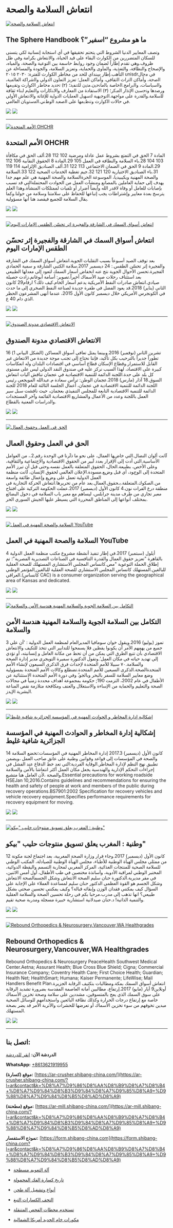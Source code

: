 # انتعاش السلامة والصحة

<a href="https://swt.shibang-china.com/?l=ar&img&k=%D8%A7%D9%86%D8%AA%D8%B9%D8%A7%D8%B4+%D8%A7%D9%84%D8%B3%D9%84%D8%A7%D9%85%D8%A9+%D9%88%D8%A7%D9%84%D8%B5%D8%AD%D8%A9" target="_blank">![انتعاش السلامة والصحة](http://static.shibang-china.com/all-800x300/151.jpg)</a>

## The Sphere Handbook ما هو مشروع “اسفير”؟
وتصف المعايير الدنيا الشروط التي يتحتم تحقيقها في أي استجابة إنسانية لكي يتسنى للسكان المتضررين من الكوارث البقاء على قيد الحياة، والانتعاش بكرامة وفي ظل ظروف.وهي تقدم إطاراً لضمان وجود روابط حاسمة بين التوعية والصحة، والمياه، والإصحاح والنظافة، والتغذية، والمأوى والحماية، وتعزيز السلامة، والجودة والمساءلة عن التأهب.إطار سِنداي للحد من مخاطر الكوارث للفترة: ۲۰۳۰ ۲۰۱٥ unisdrﻓﻲ ﻣﺟﺎﻝ ﺍﻟﺻﺣﺔ، ﻭﺃﻣﺎﻛﻥ ﺍﻟﺗﺭﺍﺙ ﺍﻟﺛﻘﺎﻓﻲ، ﻭﺃﻣﺎﻛﻥ ﺍﻟﻌﻣﻝ؛ ﺗﻌﺯﻳﺯ ﺍﻟﺗﻌﺎﻭﻥ ﺍﻟﺩﻭﻟﻲ ﻭﺍﻟﺷﺭﺍﻛﺔ ﺍﻟﻌﺎﻟﻣﻳﺔ، ﻭﺍﻟﺳﻳﺎﺳﺎﺕ، ﻭﺍﻟﺑﺭﺍﻣﺞ.ﺍﻟﺧﺎﺻﺔ ﺑﺎﻟﻣﺎﻧﺣﻳﻥ.ﻣﺗﻳﻥ ﻟﻠﺗﻧﻔﻳﺫ؛ (۲) ﺗﺣﺩﻳﺩ ﻣﺧﺎﻁﺭ ﺍﻟﻛﻭﺍﺭﺙ ﻭﺗﻘﻳﻳﻣﻬﺎ ﻭﺭﺻﺩﻫﺎ ﻭﺗﺣﺳﻳﻥ ﺍﻹﻧﺫﺍﺭ ﺍﻟﻣﺑﻛﺭ؛ (۳) ﺍﻻﺳﺗﻔﺎﺩﺓ ﻣﻥ ﺍﻟﻣﻌﺎﺭﻑ ﻭﺍﻻﺑﺗﻛﺎﺭﺍﺕ ﻭﺍﻟﺗﻌﻠﻳﻡ ﻟﺑﻧﺎء ﺛﻘﺎﻓﺔ ﻟﻠﺳﻼﻣﺔ.ﻭﺍﻟﻘﺩﺭﺓ ﻋﻠﻰ ﻣﻭﺍﺟﻬﺔ.ﺍﻟﺗﻭﺟﻳﻬﻳﺔ ﻟﺗﺳﻬﻳﻝ ﺍﻟﻌﻣﻠﻳﺎﺕ ﺍﻟﺩﻭﻟﻳﺔ ﻟﻺﻏﺎﺛﺔ ﻭﺍﻻﻧﺗﻌﺎﺵ ﺍﻷﻭﻟﻲ ﻓﻲ ﺣﺎﻻﺕ ﺍﻟﻛﻭﺍﺭﺙ ﻭﺗﻧﻅﻳﻣﻬﺎ ﻋﻠﻰ ﺍﻟﺻﻌﻳﺩ ﺍﻟﻭﻁﻧﻲ.اﻟﻣﺳﺗوﯾﺎن اﻟﻌﺎﻟﻣﻲ.


<a href="https://whatsapp.shibangsoft.com/WhatsApp.php" target="_blank" title="WhatsApp">![](http://static.shibang-china.com/icon/whatsapp.png)</a> <a href="https://swt.shibang-china.com/?l=ar&icon&k=%D8%A7%D9%86%D8%AA%D8%B9%D8%A7%D8%B4+%D8%A7%D9%84%D8%B3%D9%84%D8%A7%D9%85%D8%A9+%D9%88%D8%A7%D9%84%D8%B5%D8%AD%D8%A9" target="_blank">![](http://static.shibang-china.com/icon/chat-ar.png)</a>

---

<a href="https://swt.shibang-china.com/?l=ar&img&k=%D8%A7%D9%86%D8%AA%D8%B9%D8%A7%D8%B4+%D8%A7%D9%84%D8%B3%D9%84%D8%A7%D9%85%D8%A9+%D9%88%D8%A7%D9%84%D8%B5%D8%AD%D8%A9" target="_blank">![الأمم المتحدة OHCHR](http://static.shibang-china.com/all-800x300/602.jpg)</a>

## الأمم المتحدة OHCHR
المادة 7 الحق في التمتع بشروط عمل عادلة ومرضية 102 112 28.ألف الحق في مكافأة 103 104 28.باء السلامة والنظافة في العمل 105 29.المادة 8 الحقوق النقابية 106 112 29.المادة 9 الحق في الضمان الاجتماعي 113 122 31.ألف الصناديق الإلزامية 114 119 31.باء الصناديق الاختيارية 120 121 32.جيم تغطية الخدمات الصحية 122 33.السلامة والصحة المهنية ويكيبيديا، الموسوعة الحرةالسلامة والصحة المهنية هي علم مهم جدا يهدف إلى حماية العاملين بالمصانع ومنشآت العمل من الحوادت المحتملةالتي قد تسبب بإصابات للعامل أو وفاة لاقدر الله وأيضاً أضرار أو تلفيات لممتلكات المنشأة.وهذا العلم يترسخ بعدة معايير وإشتراطات يجب إتباعها للحفاظ على سلامتنا وسلامة من حولنا.وكما يقال السلامة للجميع فيقصد هنا أنها مسؤولية.


<a href="https://whatsapp.shibangsoft.com/WhatsApp.php" target="_blank" title="WhatsApp">![](http://static.shibang-china.com/icon/whatsapp.png)</a> <a href="https://swt.shibang-china.com/?l=ar&icon&k=%D8%A7%D9%86%D8%AA%D8%B9%D8%A7%D8%B4+%D8%A7%D9%84%D8%B3%D9%84%D8%A7%D9%85%D8%A9+%D9%88%D8%A7%D9%84%D8%B5%D8%AD%D8%A9" target="_blank">![](http://static.shibang-china.com/icon/chat-ar.png)</a>

---

<a href="https://swt.shibang-china.com/?l=ar&img&k=%D8%A7%D9%86%D8%AA%D8%B9%D8%A7%D8%B4+%D8%A7%D9%84%D8%B3%D9%84%D8%A7%D9%85%D8%A9+%D9%88%D8%A7%D9%84%D8%B5%D8%AD%D8%A9" target="_blank">![انتعاش أسواق السمك في الشارقة والفجيرة إثر تحسّن الطقس الإمارات اليوم](http://static.shibang-china.com/all-800x300/709.jpg)</a>

## انتعاش أسواق السمك في الشارقة والفجيرة إثر تحسّن الطقس الإمارات اليوم
بعد توقف الصيد أسبوعاً بسبب التقلبات الجوية.انتعاش أسواق السمك في الشارقة والفجيرة إثر تحسّن الطقس.: 24 ديسمبر 2017.سلامة الكتبي الشارقة و سمية الحمادي الفجيرة.تحسن الأحوال الجوية نتج عنه انخفاض أسعار السمك لتعود إلى معدلها الطبيعي بعد استئناف رحلات صيد الأسماك أخيراً.تصوير: أسامة أبوغانم.زادت حصيلة صيادي.انتعاش صادرات النفط الأمريكية يدعم أسعار الخام.كيف ذلك؟ ارقام29 كانون الثاني (يناير) 2018.قد يعود الفضل في طفرة جديدة لصناعة النفط الصخري إلى ما حدث في الكونجرس الأمريكي خلال ديسمبر كانون الأول 2015، عندما أنهى المشرعون الحظر الذي دام 40 ع.


<a href="https://whatsapp.shibangsoft.com/WhatsApp.php" target="_blank" title="WhatsApp">![](http://static.shibang-china.com/icon/whatsapp.png)</a> <a href="https://swt.shibang-china.com/?l=ar&icon&k=%D8%A7%D9%86%D8%AA%D8%B9%D8%A7%D8%B4+%D8%A7%D9%84%D8%B3%D9%84%D8%A7%D9%85%D8%A9+%D9%88%D8%A7%D9%84%D8%B5%D8%AD%D8%A9" target="_blank">![](http://static.shibang-china.com/icon/chat-ar.png)</a>

---

<a href="https://swt.shibang-china.com/?l=ar&img&k=%D8%A7%D9%86%D8%AA%D8%B9%D8%A7%D8%B4+%D8%A7%D9%84%D8%B3%D9%84%D8%A7%D9%85%D8%A9+%D9%88%D8%A7%D9%84%D8%B5%D8%AD%D8%A9" target="_blank">![الانتعاش الاقتصادي مدونة الصندوق](http://static.shibang-china.com/all-800x300/437.jpg)</a>

## الانتعاش الاقتصادي مدونة الصندوق
16 تشرين الثاني (نوفمبر) 2016.وبينما يمثل تعافي أسواق المساكن (الشكل البياني 1) تطوراً جديراً بالترحيب بكل تأكيد، فإننا نحتاج إلى تجنب موجة جديدة من الانتعاش غير القابل للاستمرار.وقطاع الإسكان قطاع أساسي في اقتصادات البلدان وله انعكاسات كبيرة على الاقتصاد، لهذا السبب نركز عليه في صندوق النقد الدولي ليس على مستوى كل بلد على حدة.اللجنة الدائمة للتنمية الاقتصادية في عجمان تناقش آليات انتعاش السوق.18 آذار (مارس) 2018.عجمان الوطن: ترأس سعادة م.عبدالله المويجعي رئيس اللجنة الدائمة للتنمية الاقتصادية في عجمان، أعمال الجلسة الثالثة للعام 2018 للجنة الدائمة للتنمية الاقتصادية التابعة للمجلس التنفيذي بعجمان، حيث ناقشت سبل سير العمل باللجنة وعدد من الأعمال والمشاريع الاقتصادية القائمة وآخر المستجدات والدراسات المعنية بالقطاع.


<a href="https://whatsapp.shibangsoft.com/WhatsApp.php" target="_blank" title="WhatsApp">![](http://static.shibang-china.com/icon/whatsapp.png)</a> <a href="https://swt.shibang-china.com/?l=ar&icon&k=%D8%A7%D9%86%D8%AA%D8%B9%D8%A7%D8%B4+%D8%A7%D9%84%D8%B3%D9%84%D8%A7%D9%85%D8%A9+%D9%88%D8%A7%D9%84%D8%B5%D8%AD%D8%A9" target="_blank">![](http://static.shibang-china.com/icon/chat-ar.png)</a>

---

<a href="https://swt.shibang-china.com/?l=ar&img&k=%D8%A7%D9%86%D8%AA%D8%B9%D8%A7%D8%B4+%D8%A7%D9%84%D8%B3%D9%84%D8%A7%D9%85%D8%A9+%D9%88%D8%A7%D9%84%D8%B5%D8%AD%D8%A9" target="_blank">![الحق في العمل وحقوق العمال](http://static.shibang-china.com/all-800x300/174.jpg)</a>

## الحق في العمل وحقوق العمال
آﺎﻧﺖ أﻟﻮان اﻟﻨﻀﺎل.اﻟﺘﻲ ﺧﺎﺽﻬﺎ اﻟﻌﻤﺎل، ﻋﻠﻰ ﻧﺤﻮ ﻣﺎ ذآﺮﻧﺎ ﻓﻲ اﻟﻮﺣﺪة رﻗﻢ.2.، ﻣﻦ اﻟﻌﻮاﻣﻞ اﻷﺳﺎﺳﻴﺔ.اﻟﺘﻲ أدت إﻟﻰ اﻹﻗﺮار ﺑﻌﺪد آﺒﻴﺮ ﻣﻦ اﻟﺤﻘﻮق اﻻﻗﺘﺼﺎدﻳﺔ واﻻﺝﺘﻤﺎﻋﻴﺔ واﻟﺜﻘﺎﻓﻴﺔ، وﻋﻠﻰ اﻷﺧﺺ، ﺑﻄﺒﻴﻌﺔ.اﻟﺤﺎل، اﻟﺤﻘﻮق اﻟﻤﺘﻌﻠﻘﺔ ﺑﺎﻟﻌﻤﻞ ﻧﻔﺴﻪ.وﺣﺘﻰ ﻗﺒﻞ أن ﺗﺒﺮز اﻷﻣﻢ اﻟﻤﺘﺤﺪة إﻟﻰ اﻟﻮﺝﻮد، أي ﻗﺒﻞ وﺽﻊ.ﻣﺴﻮدة.اﻹﻋﻼن اﻟﻌﺎﻟﻤﻲ ﻟﺤﻘﻮق اﻹﻧﺴﺎن، آﺎﻧﺖ ﻣﻨﻈﻤﺔ اﻟﻌﻤﻞ اﻟﺪوﻟﻴﺔ ﺗﻌﻤﻞ ﻋﻠﻰ وﺽﻊ وإﻋﻤﺎل ﻃﺎﺋﻔﺔ واﺳﻌﺔ ﻣﻦ.اﻟﺼﻜﻮك.اﻟﻤﺘﻌﻠﻘﺔ.ﺑ.ﺤﻘﻮق.اﻟﻌﻤﺎل.بعد عام من تحريرها.انتعاش الحركة التجارية في منطقة درع الفرات نون.4 كانون الأول (ديسمبر) 2017.عملت الحكومة التركية على افتتاح معبر تجاري من طرف مدينة جرابلس، ليساهم مع معبر باب السلامة في دخول البضائع بمختلف أنواعها إلى المناطق المحررة التي يسيطر عليها الجيش السوري الحر.


<a href="https://whatsapp.shibangsoft.com/WhatsApp.php" target="_blank" title="WhatsApp">![](http://static.shibang-china.com/icon/whatsapp.png)</a> <a href="https://swt.shibang-china.com/?l=ar&icon&k=%D8%A7%D9%86%D8%AA%D8%B9%D8%A7%D8%B4+%D8%A7%D9%84%D8%B3%D9%84%D8%A7%D9%85%D8%A9+%D9%88%D8%A7%D9%84%D8%B5%D8%AD%D8%A9" target="_blank">![](http://static.shibang-china.com/icon/chat-ar.png)</a>

---

<a href="https://swt.shibang-china.com/?l=ar&img&k=%D8%A7%D9%86%D8%AA%D8%B9%D8%A7%D8%B4+%D8%A7%D9%84%D8%B3%D9%84%D8%A7%D9%85%D8%A9+%D9%88%D8%A7%D9%84%D8%B5%D8%AD%D8%A9" target="_blank">![السلامة والصحة المهنية في العمل YouTube](http://static.shibang-china.com/all-800x300/1006.jpg)</a>

## السلامة والصحة المهنية في العمل YouTube
4 أيلول (سبتمبر) 2017.في إطار تنفيذ أنشطة مشروع مكتب منظمة العمل الدولية بالقاهرة &quot;تعزيز حقوق العمال والقدرة التنافسية في الصناعات التصديرية المصرية&quot;؛ تم إطلاق الحملة التوعوية &quot;مص.كانساس المجلس الاستشاري المستهلك للصحة العقلية للبالغين.المستهلك كانساس المجلس الاستشاري للصحة العقلية للبالغين,المؤتمر الوطني العراقي.(كانساس CAC) is a consumer organization serving the geographical area of Kansas and dedicated.


<a href="https://whatsapp.shibangsoft.com/WhatsApp.php" target="_blank" title="WhatsApp">![](http://static.shibang-china.com/icon/whatsapp.png)</a> <a href="https://swt.shibang-china.com/?l=ar&icon&k=%D8%A7%D9%86%D8%AA%D8%B9%D8%A7%D8%B4+%D8%A7%D9%84%D8%B3%D9%84%D8%A7%D9%85%D8%A9+%D9%88%D8%A7%D9%84%D8%B5%D8%AD%D8%A9" target="_blank">![](http://static.shibang-china.com/icon/chat-ar.png)</a>

---

<a href="https://swt.shibang-china.com/?l=ar&img&k=%D8%A7%D9%86%D8%AA%D8%B9%D8%A7%D8%B4+%D8%A7%D9%84%D8%B3%D9%84%D8%A7%D9%85%D8%A9+%D9%88%D8%A7%D9%84%D8%B5%D8%AD%D8%A9" target="_blank">![التكامل بين السلامة الجوية والسلامة المهنية هندسة الأمن والسلامة](http://static.shibang-china.com/all-800x300/941.jpg)</a>

## التكامل بين السلامة الجوية والسلامة المهنية هندسة الأمن والسلامة
3 تموز (يوليو) 2016.ويقول خوان سومافيا المديرالعام لمنظمة العمل الدولية : &#39;أن علي جميع من يهمهم الأمر أن يكونوا يقظين فلا يسمحوا للتدابير التي تتخذ للتكيف والانتعاش الاقتصادي بأن تتبع الطرق التي يمكن من أن تحط من مكانة العامل و إنسانيته، أو تؤدي إلي تهديد حياته في مكان العمل&#39;.وتقول الدكتورة سميرة التويجري مدير إدارة الصحة والسلامة.٧۰ سبيلا للأمم المتحدة لإحداث فرق الذكرى السبعون لإنشاء الأمم المتحدةالصحة.الذكرى السبعين للأمم المتحدة.تضطلع وكالات الأمم المتحدة بمسؤولية وضع معايير السلامة للسفر بالبحر وبالجو.ً وفي دورة الأمم المتحدة الاستثنائية عن الأطفال في عام 2002، التزمت 190; حكومة بمجموعة أهداف محددة زمنياً في مجالات الصحة والتعليم والحماية من الإساءة والاستغلال والعنف ومكافحة متلازمة نقص المناعة البشرية الإيدز.


<a href="https://whatsapp.shibangsoft.com/WhatsApp.php" target="_blank" title="WhatsApp">![](http://static.shibang-china.com/icon/whatsapp.png)</a> <a href="https://swt.shibang-china.com/?l=ar&icon&k=%D8%A7%D9%86%D8%AA%D8%B9%D8%A7%D8%B4+%D8%A7%D9%84%D8%B3%D9%84%D8%A7%D9%85%D8%A9+%D9%88%D8%A7%D9%84%D8%B5%D8%AD%D8%A9" target="_blank">![](http://static.shibang-china.com/icon/chat-ar.png)</a>

---

<a href="https://swt.shibang-china.com/?l=ar&img&k=%D8%A7%D9%86%D8%AA%D8%B9%D8%A7%D8%B4+%D8%A7%D9%84%D8%B3%D9%84%D8%A7%D9%85%D8%A9+%D9%88%D8%A7%D9%84%D8%B5%D8%AD%D8%A9" target="_blank">![إشكالية إدارة المخاطر و الحوادث المهنية في المؤسسة الجزائرية شافية غليط](http://static.shibang-china.com/all-800x300/593.jpg)</a>

## إشكالية إدارة المخاطر و الحوادث المهنية في المؤسسة الجزائرية شافية غليط
14 كانون الأول (ديسمبر) 2017.3 إدارة المخاطر المهنية في المؤسسات:تخضع السلامة والصحة في المؤسسات إلى قواعد وقوانين وطنية على عاتق صاحب العمل ،ويضمن تطبيق نهج النظم لإدارة المخاطر.الوقاية الفردية:التي تعد خط الدفاع عند الفشل في إجراءات التحكم الإدارية والهندسية يجعل مكان العمل أكثر انتعاشا بالأمن والسلامة والصحة ،لأن العامل هنا متشبع.Essential precautions for working roadside HSEJan 10,2016.Contains guidelines and recommendations for ensuring the health and safety of people at work and members of the public during recovery operations.BS7901:2002 Specification for recovery vehicles and vehicle recovery equipment.Specifies performance requirements for recovery equipment for moving.


<a href="https://whatsapp.shibangsoft.com/WhatsApp.php" target="_blank" title="WhatsApp">![](http://static.shibang-china.com/icon/whatsapp.png)</a> <a href="https://swt.shibang-china.com/?l=ar&icon&k=%D8%A7%D9%86%D8%AA%D8%B9%D8%A7%D8%B4+%D8%A7%D9%84%D8%B3%D9%84%D8%A7%D9%85%D8%A9+%D9%88%D8%A7%D9%84%D8%B5%D8%AD%D8%A9" target="_blank">![](http://static.shibang-china.com/icon/chat-ar.png)</a>

---

<a href="https://swt.shibang-china.com/?l=ar&img&k=%D8%A7%D9%86%D8%AA%D8%B9%D8%A7%D8%B4+%D8%A7%D9%84%D8%B3%D9%84%D8%A7%D9%85%D8%A9+%D9%88%D8%A7%D9%84%D8%B5%D8%AD%D8%A9" target="_blank">![وطنية : المغرب يعلق تسويق منتوجات حليب &quot;بيكو&quot;](http://static.shibang-china.com/all-800x300/110.jpg)</a>

## وطنية : المغرب يعلق تسويق منتوجات حليب &quot;بيكو&quot;
12 كانون الأول (ديسمبر) 2017.وجاء قرار وزارة الصحة المغربية، بعد اجتماع لجنة مكونة من ممثلي مجلس الهيأة الوطنية للأطباء، مجلس الهيأة الوطنية للصيادلة، المكتب الوطني للسلامة الصحية للمنتجات الغذائية، المركز المغربي لمحاربة التسمم واليقظة الدوائية، المختبر الوطني لمراقبة الأدوية، وأساتذة مختصين في طب الأطفال، أول أمس الاثنين، في مقر مديرية.الدكتورة حنان سليم الصحة الانتعاش وشكل الجسمالصحة الانتعاش وشكل الجسم هو القوة العظمى الدكتور حنان سليم لمساعدة العملاء على الإجابة على السؤال كيف يمكنني فقدان الوزن وإبقائه قبالة؟ وكيف يمكنني تحسين صحتي بشكل طبيعي؟ انها تذهب إلى مدرب.مرحبا بكم في رحلة تحسين الصحة والسلامة العقلية والتنمية الذاتية! د.حنان صيدلانية استشارية خبيرة مسجلة ومدربة صحية تقيم.


<a href="https://whatsapp.shibangsoft.com/WhatsApp.php" target="_blank" title="WhatsApp">![](http://static.shibang-china.com/icon/whatsapp.png)</a> <a href="https://swt.shibang-china.com/?l=ar&icon&k=%D8%A7%D9%86%D8%AA%D8%B9%D8%A7%D8%B4+%D8%A7%D9%84%D8%B3%D9%84%D8%A7%D9%85%D8%A9+%D9%88%D8%A7%D9%84%D8%B5%D8%AD%D8%A9" target="_blank">![](http://static.shibang-china.com/icon/chat-ar.png)</a>

---

<a href="https://swt.shibang-china.com/?l=ar&img&k=%D8%A7%D9%86%D8%AA%D8%B9%D8%A7%D8%B4+%D8%A7%D9%84%D8%B3%D9%84%D8%A7%D9%85%D8%A9+%D9%88%D8%A7%D9%84%D8%B5%D8%AD%D8%A9" target="_blank">![Rebound Orthopedics &amp; Neurosurgery,Vancouver,WA Healthgrades](http://static.shibang-china.com/all-800x300/534.jpg)</a>

## Rebound Orthopedics &amp; Neurosurgery,Vancouver,WA Healthgrades
Rebound Orthopedics &amp; Neurosurgery PeaceHealth Southwest Medical Center.Aetna; Assurant Health; Blue Cross Blue Shield; Cigna; Commercial Insurance Company; Coventry Health Care; First Choice Health; Guardian; Health Net; HealthSmart; Humana; Kaiser Permanente; LifeWise; Mail Handlers Benefit Plan.انتعاش أسواق السمك بمكة.ومطالبات بتكثيف الرقابة الجزيرة أونلاين9 أيار (مايو) 2017.إرتفاع، مطالبين أمانة العاصمة المقدسة بضرورة تشديد الرقابة على سوق السمك الذي يعج بالمتسوقين، مشددين على سلامة وصحة تخزين الأسماك خاصة مع إرتفاع درجات الحرارة وكذلك نظافة البائعين واستخدامهم للوسائل الصحية مبدين تخوفهم من سوء تخزين الأسماك أو تعرضها للحشرات والأتربة الأمر قد يضر بصحة المستهلك.


<a href="https://whatsapp.shibangsoft.com/WhatsApp.php" target="_blank" title="WhatsApp">![](http://static.shibang-china.com/icon/whatsapp.png)</a> <a href="https://swt.shibang-china.com/?l=ar&icon&k=%D8%A7%D9%86%D8%AA%D8%B9%D8%A7%D8%B4+%D8%A7%D9%84%D8%B3%D9%84%D8%A7%D9%85%D8%A9+%D9%88%D8%A7%D9%84%D8%B5%D8%AD%D8%A9" target="_blank">![](http://static.shibang-china.com/icon/chat-ar.png)</a>

---
## اتصل بنا:

**الدردشة الآن:** [انقر للدردشة](https://swt.shibang-china.com?l=ar&contact&k=%D8%A7%D9%86%D8%AA%D8%B9%D8%A7%D8%B4+%D8%A7%D9%84%D8%B3%D9%84%D8%A7%D9%85%D8%A9+%D9%88%D8%A7%D9%84%D8%B5%D8%AD%D8%A9)

**WhatsApp:**  [+8613621919955](https://whatsapp.shibangsoft.com/WhatsApp.php)

**موقع (كسارة):** [https://ar-crusher.shibang-china.com/](https://ar-crusher.shibang-china.com/?l=ar&contact&k=%D8%A7%D9%86%D8%AA%D8%B9%D8%A7%D8%B4+%D8%A7%D9%84%D8%B3%D9%84%D8%A7%D9%85%D8%A9+%D9%88%D8%A7%D9%84%D8%B5%D8%AD%D8%A9)

**موقع (مطحنة):** [https://ar-mill.shibang-china.com/](https://ar-mill.shibang-china.com/?l=ar&contact&k=%D8%A7%D9%86%D8%AA%D8%B9%D8%A7%D8%B4+%D8%A7%D9%84%D8%B3%D9%84%D8%A7%D9%85%D8%A9+%D9%88%D8%A7%D9%84%D8%B5%D8%AD%D8%A9)

**نموذج الاستفسار:** [https://form.shibang-china.com](https://form.shibang-china.com?l=ar&contact&k=%D8%A7%D9%86%D8%AA%D8%B9%D8%A7%D8%B4+%D8%A7%D9%84%D8%B3%D9%84%D8%A7%D9%85%D8%A9+%D9%88%D8%A7%D9%84%D8%B5%D8%AD%D8%A9)

* [آلة التعويم مسطحة](../27/%D8%A2%D9%84%D8%A9%20%D8%A7%D9%84%D8%AA%D8%B9%D9%88%D9%8A%D9%85%20%D9%85%D8%B3%D8%B7%D8%AD%D8%A9.md)

* [تاريخ كسارة الفك المحمولة](../29/%D8%AA%D8%A7%D8%B1%D9%8A%D8%AE%20%D9%83%D8%B3%D8%A7%D8%B1%D8%A9%20%D8%A7%D9%84%D9%81%D9%83%20%D8%A7%D9%84%D9%85%D8%AD%D9%85%D9%88%D9%84%D8%A9.md)

* [أنواع وتشغيل آلة طحن](../28/%D8%A3%D9%86%D9%88%D8%A7%D8%B9%20%D9%88%D8%AA%D8%B4%D8%BA%D9%8A%D9%84%20%D8%A2%D9%84%D8%A9%20%D8%B7%D8%AD%D9%86.md)

* [التحف الكسارات التبغ](../26/%D8%A7%D9%84%D8%AA%D8%AD%D9%81%20%D8%A7%D9%84%D9%83%D8%B3%D8%A7%D8%B1%D8%A7%D8%AA%20%D8%A7%D9%84%D8%AA%D8%A8%D8%BA.md)

* [تستخدم محطات الفحص المتنقلة](../27/%D8%AA%D8%B3%D8%AA%D8%AE%D8%AF%D9%85%20%D9%85%D8%AD%D8%B7%D8%A7%D8%AA%20%D8%A7%D9%84%D9%81%D8%AD%D8%B5%20%D8%A7%D9%84%D9%85%D8%AA%D9%86%D9%82%D9%84%D8%A9.md)

* [مكورات خام الحديد أمريكا الشمالية](../29/%D9%85%D9%83%D9%88%D8%B1%D8%A7%D8%AA%20%D8%AE%D8%A7%D9%85%20%D8%A7%D9%84%D8%AD%D8%AF%D9%8A%D8%AF%20%D8%A3%D9%85%D8%B1%D9%8A%D9%83%D8%A7%20%D8%A7%D9%84%D8%B4%D9%85%D8%A7%D9%84%D9%8A%D8%A9.md)